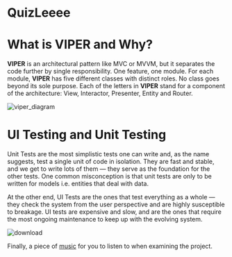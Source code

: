 # QuizLeeee

# What is VIPER and Why?
**VIPER** is an architectural pattern like MVC or MVVM, but it separates the code further by single responsibility.
One feature, one module. For each module, **VIPER** has five different classes with distinct roles. No class goes beyond its sole purpose.
Each of the letters in **VIPER** stand for a component of the architecture: View, Interactor, Presenter, Entity and Router.

![viper_diagram](https://github.com/Brsrld/BombNews/assets/35069032/8b918f7e-7870-42cc-8156-695005f27729)

# UI Testing and Unit Testing

Unit Tests are the most simplistic tests one can write and, as the name suggests, test a single unit of code in isolation.
They are fast and stable, and we get to write lots of them — they serve as the foundation for the other tests. One common misconception is that unit tests are only to be written for models i.e. entities that deal with data.

At the other end, UI Tests are the ones that test everything as a whole — they check the system from the user perspective and are highly susceptible to breakage.
UI tests are expensive and slow, and are the ones that require the most ongoing maintenance to keep up with the evolving system.

![download](https://github.com/Brsrld/BombNews/assets/35069032/c9068ffd-24d3-4d41-b4a0-9e753ac84282)

Finally, a piece of [music](https://www.youtube.com/watch?v=Aq2PNBN_zz4) for you to listen to when examining the project. 
